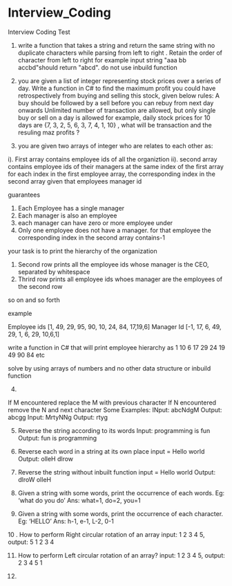 # Interview_Coding
Interview Coding Test
1. write a function that takes a string and return the same string with no duplicate characters while parsing from left to right . Retain the order of character from left to right for example input string "aaa bb accbd"should return "abcd". do not use inbuild function


2. you are given a list of integer representing stock prices over a series of day. Write a function in C# to find the maximum profit you could have retrospectively from buying and selling this stock, given below rules:
A buy should be followed by a sell before you can rebuy from next day onwards
Unlimited number of transaction are allowed, but only single buy or sell on a day is allowed 
for example, daily stock prices for 10 days are {7, 3, 2, 5, 6, 3, 7, 4, 1, 10} , what will be transaction and the resuling maz profits ?



3. you are given two arrays of integer who are relates to each other as:
   
  i). First array contains employee ids of all the organiztion
  ii). second array contains employee ids of their managers at the same index of the first array
     for each index in the first employee array, the corresponding index in the second array given that employees manager id

guarantees
  1. Each Employee has a single manager
  2. Each manager is also an employee
  3. each manager can have zero or more employee under 
  4. Only one employee does not have a manager. for that employee the corresponding index in the second array contains-1

your task is to print the hierarchy of the organization
  1. Second row prints all the employee ids whose manager is the CEO, separated by whitespace
  2. Thrird row prints all employee ids whoes manager are the employees of the second row

so on and so forth

example

Employee ids [1, 49, 29, 95, 90, 10, 24, 84, 17,19,6]
 Manager Id [-1, 17, 6, 49, 29, 1, 6, 29, 10,6,1]

write a function in C# that will print employee hierarchy as
1
10 6
17 29 24 19
49 90 84
etc

solve by using arrays of numbers and no other data structure or inbuild function




4. 
If M encountered replace the M with previous character
If N encountered remove the N and next character
Some Examples:    INput: abcNdgM      Output: abcgg
                  Input: MrtyNNg      Output: rtyg


5. Reverse the string according to its words
Input: programming is fun      Output: fun is programming

6. Reverse each word in a string at its own place
input = Hello world          Output: olleH dlrow

7. Reverse the string without inbuilt function
input = Hello world          Output: dlroW olleH

8. Given a string with some words, print the occurrence of each words.
Eg: ‘what do you do’ Ans: what=1, do=2, you=1

9. Given a string with some words, print the occurrence of each character. Eg: ‘HELLO’ Ans: h-1, e-1, L-2, 0-1 

10 . How to perform Right circular rotation of an array
input: 1 2 3 4 5, output: 5 1 2 3 4

11. How to perform Left circular rotation of an array?
input: 1 2 3 4 5, output: 2 3 4 5 1

12. 
